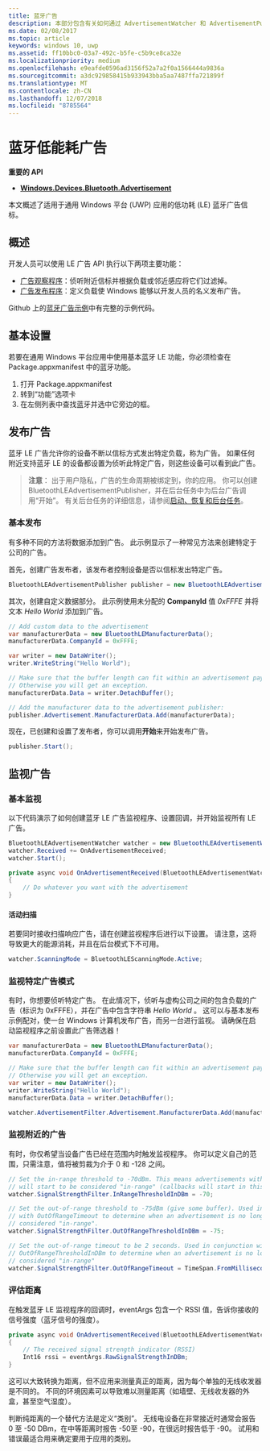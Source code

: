 ```yaml
---
title: 蓝牙广告
description: 本部分包含有关如何通过 AdvertisementWatcher 和 AdvertisementPublisher API 的用户将蓝牙低功耗 (LE) 广告集成到通用 Windows 平台 (UWP) 应用的文章。
ms.date: 02/08/2017
ms.topic: article
keywords: windows 10, uwp
ms.assetid: ff10bbc0-03a7-492c-b5fe-c5b9ce8ca32e
ms.localizationpriority: medium
ms.openlocfilehash: e9eafde0596ad3156f52a7a2f0a1566444a9836a
ms.sourcegitcommit: a3dc929858415b933943bba5aa7487ffa721899f
ms.translationtype: MT
ms.contentlocale: zh-CN
ms.lasthandoff: 12/07/2018
ms.locfileid: "8785564"
---
```

# <a name="bluetooth-le-advertisements"></a>蓝牙低能耗广告


**重要的 API**

-   [**Windows.Devices.Bluetooth.Advertisement**](https://msdn.microsoft.com/library/windows/apps/windows.devices.bluetooth.advertisement.aspx)

本文概述了适用于通用 Windows 平台 (UWP) 应用的低功耗 (LE) 蓝牙广告信标。  

## <a name="overview"></a>概述

开发人员可以使用 LE 广告 API 执行以下两项主要功能：

-   [广告观察程序](https://msdn.microsoft.com/library/windows/apps/windows.devices.bluetooth.advertisement.bluetoothleadvertisementwatcher.aspx)：侦听附近信标并根据负载或邻近感应将它们过滤掉。  
-   [广告发布程序](https://msdn.microsoft.com/library/windows/apps/windows.devices.bluetooth.advertisement.bluetoothleadvertisementpublisher.aspx)：定义负载使 Windows 能够以开发人员的名义发布广告。  

Github 上的[蓝牙广告示例](http://go.microsoft.com/fwlink/p/?LinkId=619990)中有完整的示例代码。

## <a name="basic-setup"></a>基本设置

若要在通用 Windows 平台应用中使用基本蓝牙 LE 功能，你必须检查在 Package.appxmanifest 中的蓝牙功能。

1. 打开 Package.appxmanifest
2. 转到“功能”选项卡
3. 在左侧列表中查找蓝牙并选中它旁边的框。

## <a name="publishing-advertisements"></a>发布广告

蓝牙 LE 广告允许你的设备不断以信标方式发出特定负载，称为广告。 如果任何附近支持蓝牙 LE 的设备都设置为侦听此特定广告，则这些设备可以看到此广告。

> **注意**： 出于用户隐私，广告的生命周期被绑定到，你的应用。 你可以创建 BluetoothLEAdvertisementPublisher，并在后台任务中为后台广告调用“开始”。 有关后台任务的详细信息，请参阅[启动、恢复和后台任务](https://msdn.microsoft.com/windows/uwp/launch-resume/index)。

### <a name="basic-publishing"></a>基本发布

有多种不同的方法将数据添加到广告。 此示例显示了一种常见方法来创建特定于公司的广告。 

首先，创建广告发布者，该发布者控制设备是否以信标发出特定广告。

```csharp
BluetoothLEAdvertisementPublisher publisher = new BluetoothLEAdvertisementPublisher();
```

其次，创建自定义数据部分。 此示例使用未分配的 **CompanyId** 值 *0xFFFE* 并将文本 *Hello World* 添加到广告。 

```csharp
// Add custom data to the advertisement
var manufacturerData = new BluetoothLEManufacturerData();
manufacturerData.CompanyId = 0xFFFE;

var writer = new DataWriter();
writer.WriteString("Hello World");

// Make sure that the buffer length can fit within an advertisement payload (~20 bytes). 
// Otherwise you will get an exception.
manufacturerData.Data = writer.DetachBuffer();

// Add the manufacturer data to the advertisement publisher:
publisher.Advertisement.ManufacturerData.Add(manufacturerData);
```

现在，已创建和设置了发布者，你可以调用**开始**来开始发布广告。

```csharp
publisher.Start();
```

## <a name="watching-for-advertisements"></a>监视广告

### <a name="basic-watching"></a>基本监视

以下代码演示了如何创建蓝牙 LE 广告监视程序、设置回调，并开始监视所有 LE 广告。

```csharp
BluetoothLEAdvertisementWatcher watcher = new BluetoothLEAdvertisementWatcher();
watcher.Received += OnAdvertisementReceived;
watcher.Start();
``` 

```csharp
private async void OnAdvertisementReceived(BluetoothLEAdvertisementWatcher watcher, BluetoothLEAdvertisementReceivedEventArgs eventArgs)
{
    // Do whatever you want with the advertisement
}
```

#### <a name="active-scanning"></a>活动扫描
若要同时接收扫描响应广告，请在创建监视程序后进行以下设置。 请注意，这将导致更大的能源消耗，并且在后台模式下不可用。

```csharp
watcher.ScanningMode = BluetoothLEScanningMode.Active;
```

### <a name="watching-for-a-specific-advertisement-pattern"></a>监视特定广告模式

有时，你想要侦听特定广告。 在此情况下，侦听与虚构公司之间的包含负载的广告（标识为 0xFFFE），并在广告中包含字符串 *Hello World* 。 这可以与基本发布示例配对，使一台 Windows 计算机发布广告，而另一台进行监视。 请确保在启动监视程序之前设置此广告筛选器！

```csharp
var manufacturerData = new BluetoothLEManufacturerData();
manufacturerData.CompanyId = 0xFFFE;

// Make sure that the buffer length can fit within an advertisement payload (~20 bytes). 
// Otherwise you will get an exception.
var writer = new DataWriter();
writer.WriteString("Hello World");
manufacturerData.Data = writer.DetachBuffer();

watcher.AdvertisementFilter.Advertisement.ManufacturerData.Add(manufacturerData);
```

### <a name="watching-for-a-nearby-advertisement"></a>监视附近的广告

有时，你仅希望当设备广告已经在范围内时触发监视程序。 你可以定义自己的范围，只需注意，值将被剪裁为介于 0 和 -128 之间。 

```csharp
// Set the in-range threshold to -70dBm. This means advertisements with RSSI >= -70dBm 
// will start to be considered "in-range" (callbacks will start in this range).
watcher.SignalStrengthFilter.InRangeThresholdInDBm = -70;

// Set the out-of-range threshold to -75dBm (give some buffer). Used in conjunction 
// with OutOfRangeTimeout to determine when an advertisement is no longer 
// considered "in-range".
watcher.SignalStrengthFilter.OutOfRangeThresholdInDBm = -75;

// Set the out-of-range timeout to be 2 seconds. Used in conjunction with 
// OutOfRangeThresholdInDBm to determine when an advertisement is no longer 
// considered "in-range"
watcher.SignalStrengthFilter.OutOfRangeTimeout = TimeSpan.FromMilliseconds(2000);
```

### <a name="gauging-distance"></a>评估距离

在触发蓝牙 LE 监视程序的回调时，eventArgs 包含一个 RSSI 值，告诉你接收的信号强度（蓝牙信号的强度）。

```csharp
private async void OnAdvertisementReceived(BluetoothLEAdvertisementWatcher watcher, BluetoothLEAdvertisementReceivedEventArgs eventArgs)
{
    // The received signal strength indicator (RSSI)
    Int16 rssi = eventArgs.RawSignalStrengthInDBm;
}
```

这可以大致转换为距离，但不应用来测量真正的距离，因为每个单独的无线收发器是不同的。 不同的环境因素可以导致难以测量距离（如墙壁、无线收发器的外盒，甚至空气湿度）。

判断纯距离的一个替代方法是定义“类别”。 无线电设备在非常接近时通常会报告 0 至 -50 DBm，在中等距离时报告 -50至 -90，在很远时报告低于 -90。 试用和错误最适合用来确定要用于应用的类别。